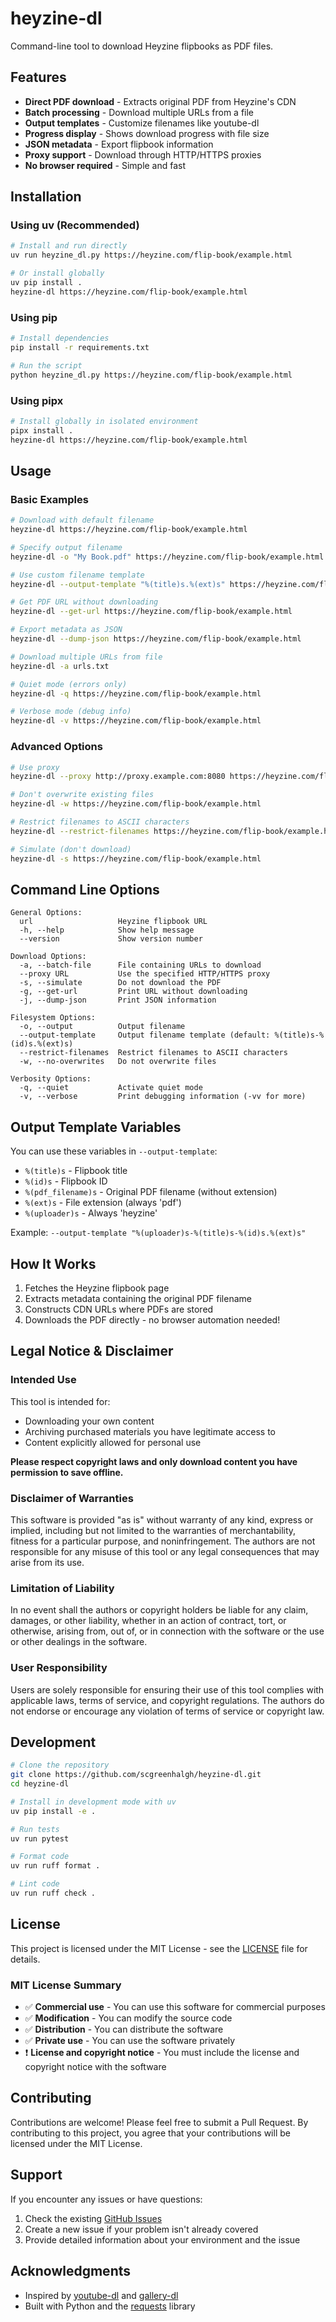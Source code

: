 # heyzine-dl

Command-line tool to download Heyzine flipbooks as PDF files.

## Features

- **Direct PDF download** - Extracts original PDF from Heyzine's CDN
- **Batch processing** - Download multiple URLs from a file
- **Output templates** - Customize filenames like youtube-dl
- **Progress display** - Shows download progress with file size
- **JSON metadata** - Export flipbook information
- **Proxy support** - Download through HTTP/HTTPS proxies
- **No browser required** - Simple and fast

## Installation

### Using uv (Recommended)

```bash
# Install and run directly
uv run heyzine_dl.py https://heyzine.com/flip-book/example.html

# Or install globally
uv pip install .
heyzine-dl https://heyzine.com/flip-book/example.html
```

### Using pip

```bash
# Install dependencies
pip install -r requirements.txt

# Run the script
python heyzine_dl.py https://heyzine.com/flip-book/example.html
```

### Using pipx

```bash
# Install globally in isolated environment
pipx install .
heyzine-dl https://heyzine.com/flip-book/example.html
```

## Usage

### Basic Examples

```bash
# Download with default filename
heyzine-dl https://heyzine.com/flip-book/example.html

# Specify output filename
heyzine-dl -o "My Book.pdf" https://heyzine.com/flip-book/example.html

# Use custom filename template
heyzine-dl --output-template "%(title)s.%(ext)s" https://heyzine.com/flip-book/example.html

# Get PDF URL without downloading
heyzine-dl --get-url https://heyzine.com/flip-book/example.html

# Export metadata as JSON
heyzine-dl --dump-json https://heyzine.com/flip-book/example.html

# Download multiple URLs from file
heyzine-dl -a urls.txt

# Quiet mode (errors only)
heyzine-dl -q https://heyzine.com/flip-book/example.html

# Verbose mode (debug info)
heyzine-dl -v https://heyzine.com/flip-book/example.html
```

### Advanced Options

```bash
# Use proxy
heyzine-dl --proxy http://proxy.example.com:8080 https://heyzine.com/flip-book/example.html

# Don't overwrite existing files
heyzine-dl -w https://heyzine.com/flip-book/example.html

# Restrict filenames to ASCII characters
heyzine-dl --restrict-filenames https://heyzine.com/flip-book/example.html

# Simulate (don't download)
heyzine-dl -s https://heyzine.com/flip-book/example.html
```

## Command Line Options

```
General Options:
  url                   Heyzine flipbook URL
  -h, --help            Show help message
  --version             Show version number

Download Options:
  -a, --batch-file      File containing URLs to download
  --proxy URL           Use the specified HTTP/HTTPS proxy
  -s, --simulate        Do not download the PDF
  -g, --get-url         Print URL without downloading
  -j, --dump-json       Print JSON information

Filesystem Options:
  -o, --output          Output filename
  --output-template     Output filename template (default: %(title)s-%(id)s.%(ext)s)
  --restrict-filenames  Restrict filenames to ASCII characters
  -w, --no-overwrites   Do not overwrite files

Verbosity Options:
  -q, --quiet           Activate quiet mode
  -v, --verbose         Print debugging information (-vv for more)
```

## Output Template Variables

You can use these variables in `--output-template`:

- `%(title)s` - Flipbook title
- `%(id)s` - Flipbook ID
- `%(pdf_filename)s` - Original PDF filename (without extension)
- `%(ext)s` - File extension (always 'pdf')
- `%(uploader)s` - Always 'heyzine'

Example: `--output-template "%(uploader)s-%(title)s-%(id)s.%(ext)s"`

## How It Works

1. Fetches the Heyzine flipbook page
2. Extracts metadata containing the original PDF filename
3. Constructs CDN URLs where PDFs are stored
4. Downloads the PDF directly - no browser automation needed!

## Legal Notice & Disclaimer

### Intended Use
This tool is intended for:
- Downloading your own content
- Archiving purchased materials you have legitimate access to
- Content explicitly allowed for personal use

**Please respect copyright laws and only download content you have permission to save offline.**

### Disclaimer of Warranties
This software is provided "as is" without warranty of any kind, express or implied, including but not limited to the warranties of merchantability, fitness for a particular purpose, and noninfringement. The authors are not responsible for any misuse of this tool or any legal consequences that may arise from its use.

### Limitation of Liability
In no event shall the authors or copyright holders be liable for any claim, damages, or other liability, whether in an action of contract, tort, or otherwise, arising from, out of, or in connection with the software or the use or other dealings in the software.

### User Responsibility
Users are solely responsible for ensuring their use of this tool complies with applicable laws, terms of service, and copyright regulations. The authors do not endorse or encourage any violation of terms of service or copyright law.

## Development

```bash
# Clone the repository
git clone https://github.com/scgreenhalgh/heyzine-dl.git
cd heyzine-dl

# Install in development mode with uv
uv pip install -e .

# Run tests
uv run pytest

# Format code
uv run ruff format .

# Lint code
uv run ruff check .
```

## License

This project is licensed under the MIT License - see the [LICENSE](LICENSE) file for details.

### MIT License Summary
- ✅ **Commercial use** - You can use this software for commercial purposes
- ✅ **Modification** - You can modify the source code
- ✅ **Distribution** - You can distribute the software
- ✅ **Private use** - You can use the software privately
- ❗ **License and copyright notice** - You must include the license and copyright notice with the software

## Contributing

Contributions are welcome! Please feel free to submit a Pull Request. By contributing to this project, you agree that your contributions will be licensed under the MIT License.

## Support

If you encounter any issues or have questions:
1. Check the existing [GitHub Issues](https://github.com/scgreenhalgh/heyzine-dl/issues)
2. Create a new issue if your problem isn't already covered
3. Provide detailed information about your environment and the issue

## Acknowledgments

- Inspired by [youtube-dl](https://github.com/ytdl-org/youtube-dl) and [gallery-dl](https://github.com/mikf/gallery-dl)
- Built with Python and the [requests](https://docs.python-requests.org/) library